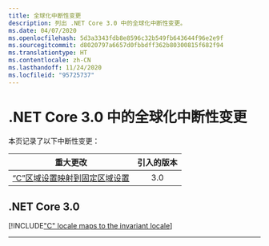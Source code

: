 ```yaml
---
title: 全球化中断性变更
description: 列出 .NET Core 3.0 中的全球化中断性变更。
ms.date: 04/07/2020
ms.openlocfilehash: 5d3a3343fdb8e8596c32b549fb643644f96e2e9f
ms.sourcegitcommit: d8020797a6657d0fbbdff362b80300815f682f94
ms.translationtype: HT
ms.contentlocale: zh-CN
ms.lasthandoff: 11/24/2020
ms.locfileid: "95725737"
---
```

# <a name="globalization-breaking-changes-in-net-core-30"></a>.NET Core 3.0 中的全球化中断性变更

本页记录了以下中断性变更：

| 重大更改 | 引入的版本 |
| - | :-: |
| [“C”区域设置映射到固定区域设置](#c-locale-maps-to-the-invariant-locale) | 3.0 |

## <a name="net-core-30"></a>.NET Core 3.0

[!INCLUDE["C" locale maps to the invariant locale](~/includes/core-changes/globalization/3.0/c-locale-maps-to-invariant-locale.md)]

***
